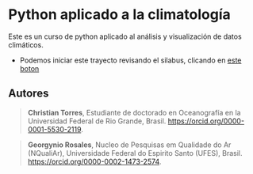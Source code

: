 # Python aplicado a la climatología
Este es un curso de python aplicado al análisis y visualización de datos climáticos.
- Podemos iniciar este trayecto revisando el silabus, clicando en [este boton](./book/syllabus.md)

## Autores

> **Christian Torres**, Estudiante de doctorado en Oceanografía en la Universidad Federal de Rio Grande, Brasil. https://orcid.org/0000-0001-5530-2119.

> **Georgynio Rosales**, Nucleo de Pesquisas em Qualidade do Ar (NQualiAr), Universidade Federal do Espirito Santo (UFES), Brasil. https://orcid.org/0000-0002-1473-2574.